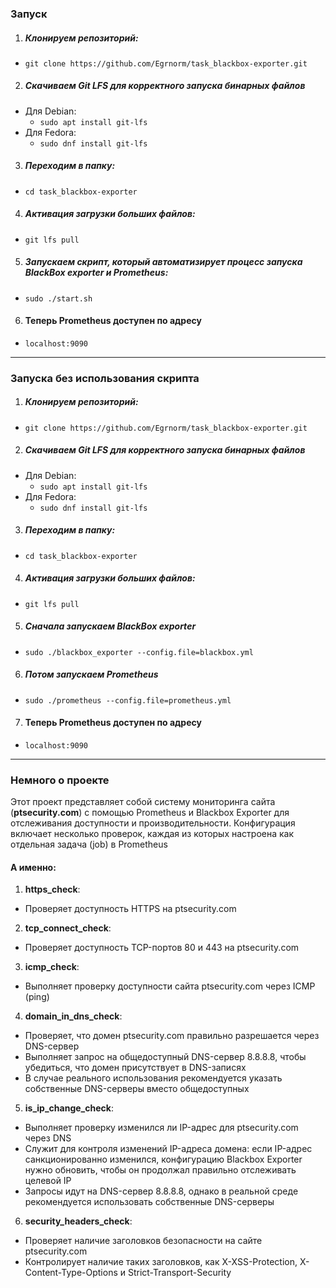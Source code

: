 
### Запуск  
1. ##### Клонируем репозиторий:  
- `git clone https://github.com/Egrnorm/task_blackbox-exporter.git`  
2. ##### Скачиваем Git LFS для корректного запуска бинарных файлов  
- Для Debian:  
  - `sudo apt install git-lfs`  
- Для Fedora:  
  - `sudo dnf install git-lfs`  
3. ##### Переходим в папку:  
- `cd task_blackbox-exporter`  
4. ##### Активация загрузки больших файлов:  
- `git lfs pull`  
5. ##### Запускаем скрипт, который автоматизирует процесс запуска BlackBox exporter и Prometheus:
- `sudo ./start.sh`  
6. #### Теперь Prometheus доступен по адресу
- `localhost:9090`
---
### Запуска без использования скрипта
1. ##### Клонируем репозиторий:  
- `git clone https://github.com/Egrnorm/task_blackbox-exporter.git`
2. ##### Скачиваем Git LFS для корректного запуска бинарных файлов  
- Для Debian:  
  - `sudo apt install git-lfs`  
- Для Fedora:  
  - `sudo dnf install git-lfs`  
3. ##### Переходим в папку:  
- `cd task_blackbox-exporter`
4. ##### Активация загрузки больших файлов:  
- `git lfs pull`  
5. ##### Сначала запускаем BlackBox exporter
- `sudo ./blackbox_exporter --config.file=blackbox.yml`
6. ##### Потом запускаем Prometheus
- `sudo ./prometheus --config.file=prometheus.yml`
7. #### Теперь Prometheus доступен по адресу
- `localhost:9090`


---
### Немного о проекте  
Этот проект представляет собой систему мониторинга сайта (**ptsecurity.com**) с помощью Prometheus и Blackbox Exporter для отслеживания доступности и производительности. Конфигурация включает несколько проверок, каждая из которых настроена как отдельная задача (job) в Prometheus  
#### А именно:  
1. **https_check**:  
- Проверяет доступность HTTPS на ptsecurity.com  
2. **tcp_connect_check**:  
- Проверяет доступность TCP-портов 80 и 443 на ptsecurity.com  
3. **icmp_check**:  
- Выполняет проверку доступности сайта ptsecurity.com через ICMP (ping)  
4. **domain_in_dns_check**:  
- Проверяет, что домен ptsecurity.com правильно разрешается через DNS-сервер  
- Выполняет запрос на общедоступный DNS-сервер 8.8.8.8, чтобы убедиться, что домен присутствует в DNS-записях  
- В случае реального использования рекомендуется указать собственные DNS-серверы вместо общедоступных  
5. **is_ip_change_check**:  
- Выполняет проверку изменился ли IP-адрес для ptsecurity.com через DNS  
- Служит для контроля изменений IP-адреса домена: если IP-адрес санкционированно изменился, конфигурацию Blackbox Exporter нужно обновить, чтобы он продолжал правильно отслеживать целевой IP  
- Запросы идут на DNS-сервер 8.8.8.8, однако в реальной среде рекомендуется использовать собственные DNS-серверы  
6. **security_headers_check**:  
- Проверяет наличие заголовков безопасности на сайте ptsecurity.com  
- Контролирует наличие таких заголовков, как X-XSS-Protection, X-Content-Type-Options и Strict-Transport-Security
